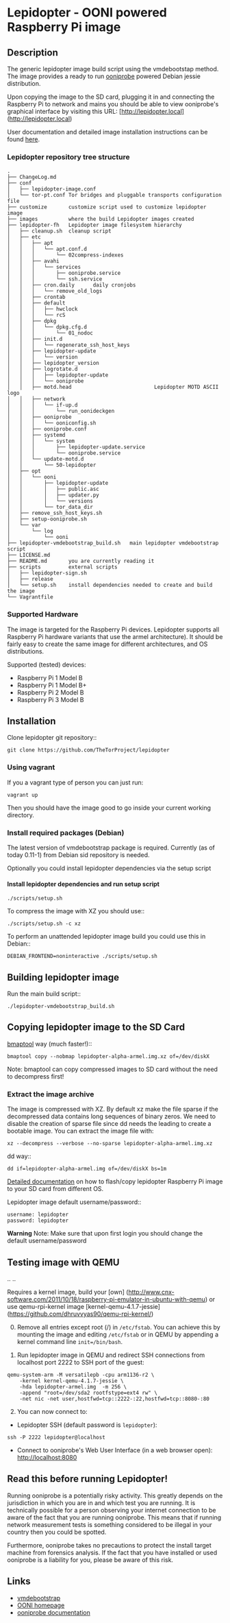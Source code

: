 # Lepidopter - OONI powered Raspberry Pi image

## Description
The generic lepidopter image build script using the vmdebootstap method.
The image provides a ready to run
[ooniprobe](https://github.com/TheTorProject/ooni-probe) powered Debian jessie
distribution.

Upon copying the image to the SD card, plugging it in and connecting the
Raspberry Pi to network and mains you should be able to view ooniprobe's
graphical interface by visiting this URL: [http://lepidopter.local]
(http://lepidopter.local)

User documentation and detailed image installation instructions can be found
[here](https://ooni.torproject.org/install/lepidopter/).

### Lepidopter repository tree structure

```
.
├── ChangeLog.md
├── conf
│   ├── lepidopter-image.conf
│   └── tor-pt.conf Tor bridges and pluggable transports configuration file
├── customize       customize script used to customize lepidopter image
├── images          where the build Lepidopter images created
├── lepidopter-fh   Lepidopter image filesystem hierarchy
│   ├── cleanup.sh  cleanup script
│   ├── etc
│   │   ├── apt
│   │   │   └── apt.conf.d
│   │   │       └── 02compress-indexes
│   │   ├── avahi
│   │   │   └── services
│   │   │       ├── ooniprobe.service
│   │   │       └── ssh.service
│   │   ├── cron.daily      daily cronjobs
│   │   │   └── remove_old_logs
│   │   ├── crontab
│   │   ├── default
│   │   │   ├── hwclock
│   │   │   └── rcS
│   │   ├── dpkg
│   │   │   └── dpkg.cfg.d
│   │   │       └── 01_nodoc
│   │   ├── init.d
│   │   │   └── regenerate_ssh_host_keys
│   │   ├── lepidopter-update
│   │   │   └── version
│   │   ├── lepidopter_version
│   │   ├── logrotate.d
│   │   │   ├── lepidopter-update
│   │   │   └── ooniprobe
│   │   ├── motd.head                           Lepidopter MOTD ASCII logo
│   │   ├── network
│   │   │   └── if-up.d
│   │   │       └── run_oonideckgen
│   │   ├── ooniprobe
│   │   │   └── ooniconfig.sh
│   │   ├── ooniprobe.conf
│   │   ├── systemd
│   │   │   └── system
│   │   │       ├── lepidopter-update.service
│   │   │       └── ooniprobe.service
│   │   └── update-motd.d
│   │       └── 50-lepidopter
│   ├── opt
│   │   └── ooni
│   │       ├── lepidopter-update
│   │       │   ├── public.asc
│   │       │   ├── updater.py
│   │       │   └── versions
│   │       └── tor_data_dir
│   ├── remove_ssh_host_keys.sh
│   ├── setup-ooniprobe.sh
│   └── var
│       └── log
│           └── ooni
├── lepidopter-vmdebootstrap_build.sh   main lepidopter vmdebootstrap script
├── LICENSE.md
├── README.md       you are currently reading it
├── scripts         external scripts
│   ├── lepidopter-sign.sh
│   ├── release
│   └── setup.sh    install dependencies needed to create and build the image 
└── Vagrantfile
```

### Supported Hardware

The image is targeted for the Raspberry Pi devices.
Lepidopter supports all Raspberry Pi hardware variants that use the armel
architecture). It should be fairly easy to create the same image for different
architectures, and OS distributions.

Supported (tested) devices:
* Raspberry Pi 1 Model B
* Raspberry Pi 1 Model B+
* Raspberry Pi 2 Model B
* Raspberry Pi 3 Model B

## Installation

Clone lepidopter git repository::

```
git clone https://github.com/TheTorProject/lepidopter
```

### Using vagrant

If you a vagrant type of person you can just run:

```
vagrant up
```

Then you should have the image good to go inside your current working directory.

### Install required packages (Debian)

The latest version of vmdebootstrap package is required.
Currently (as of today 0.11-1) from Debian sid repository is needed.

Optionally you could install lepidopter dependencies via the setup script

#### Install lepidopter dependencies and run setup script

```
./scripts/setup.sh
```
To compress the image with XZ you should use::
```
./scripts/setup.sh -c xz
```

To perform an unattended lepidopter image build you could use this in Debian::

```
DEBIAN_FRONTEND=noninteractive ./scripts/setup.sh
```

## Building lepidopter image

Run the main build script::

```
./lepidopter-vmdebootstrap_build.sh
```

## Copying lepidopter image to the SD Card

[bmaptool](https://source.tizen.org/documentation/reference/bmaptool)
way (much faster!)::

```
bmaptool copy --nobmap lepidopter-alpha-armel.img.xz of=/dev/diskX
```

Note: bmaptool can copy compressed images to SD card without the need to 
decompress first!

### Extract the image archive

The image is compressed with XZ. By default xz make the file sparse if the
decompressed data contains long sequences of binary zeros. We need to disable
the creation of sparse file since dd needs the leading to create a bootable
image. You can extract the image file with:

`xz --decompress --verbose --no-sparse lepidopter-alpha-armel.img.xz`


dd way::

```
dd if=lepidopter-alpha-armel.img of=/dev/diskX bs=1m
```

[Detailed documentation](http://elinux.org/RPi_Easy_SD_Card_Setup#SD_card_setup)
on how to flash/copy lepidopter Raspberry Pi image to your SD card from
different OS.

Lepidopter image default username/password::

```
username: lepidopter
password: lepidopter
```

**Warning** Note:
Make sure that upon first login you should change the default username/password

## Testing image with QEMU
.. ..

<!--- TODO: Create your own kernel how-to -->
Requires a kernel image, build your 
[own]
(http://www.cnx-software.com/2011/10/18/raspberry-pi-emulator-in-ubuntu-with-qemu)
or use qemu-rpi-kernel image [kernel-qemu-4.1.7-jessie]
(https://github.com/dhruvvyas90/qemu-rpi-kernel/)

0) Remove all entries except root (/) in `/etc/fstab`. You can achieve this by
mounting the image and editing `/etc/fstab` or in QEMU by appending a kernel
command line `init=/bin/bash`.

1) Run lepidopter image in QEMU and redirect SSH connections from localhost
port 2222 to SSH port of the guest:

```
qemu-system-arm -M versatilepb -cpu arm1136-r2 \
    -kernel kernel-qemu-4.1.7-jessie \
    -hda lepidopter-armel.img  -m 256 \
    -append "root=/dev/sda2 rootfstype=ext4 rw" \
    -net nic -net user,hostfwd=tcp::2222-:22,hostfwd=tcp::8080-:80
```

2) You can now connect to:


* Lepidopter SSH (default password is `lepidopter`):

```
ssh -P 2222 lepidopter@localhost
```

* Connect to ooniprobe's Web User Interface (in a web browser open):
[http://localhost:8080](http://localhost:8080)

## Read this before running Lepidopter!

Running ooniprobe is a potentially risky activity. This greatly depends on the
jurisdiction in which you are in and which test you are running. It is
technically possible for a person observing your internet connection to be
aware of the fact that you are running ooniprobe. This means that if running
network measurement tests is something considered to be illegal in your country
then you could be spotted.

Furthermore, ooniprobe takes no precautions to protect the install target
machine from forensics analysis. If the fact that you have installed or used
ooniprobe is a liability for you, please be aware of this risk.

## Links
* [vmdebootstrap](http://liw.fi/vmdebootstrap/)
* [OONI homepage](https://ooni.torproject.org)
* [ooniprobe documentation](https://ooni.torproject.org/docs/#using-ooniprobe)
